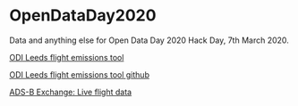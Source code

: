 # OpenDataDay2020
Data and anything else for Open Data Day 2020 Hack Day, 7th March 2020.

[ODI Leeds flight emissions tool](https://odileeds.org/projects/flight-emissions/)

[ODI Leeds flight emissions tool github](https://github.com/odileeds/flight-data)

[ADS-B Exchange: Live flight data](https://www.adsbexchange.com/)
